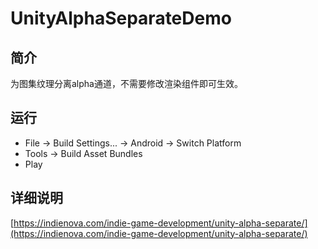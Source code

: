 # UnityAlphaSeparateDemo

## 简介
为图集纹理分离alpha通道，不需要修改渲染组件即可生效。

## 运行
- File -> Build Settings... -> Android -> Switch Platform
- Tools -> Build Asset Bundles
- Play

## 详细说明
[https://indienova.com/indie-game-development/unity-alpha-separate/](https://indienova.com/indie-game-development/unity-alpha-separate/)

